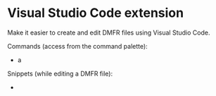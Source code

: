 # Visual Studio Code extension

Make it easier to create and edit DMFR files using Visual Studio Code.

Commands (access from the command palette):

- a

Snippets (while editing a DMFR file):

- 